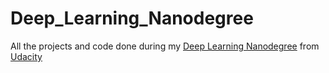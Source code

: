 # Deep_Learning_Nanodegree

All the projects and code done during my [Deep Learning Nanodegree](https://in.udacity.com/course/deep-learning-nanodegree--nd101) from [Udacity](https://www.udacity.com/)